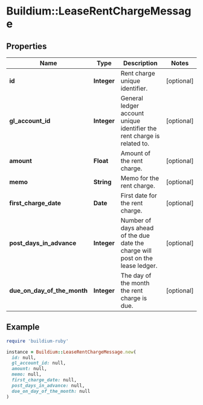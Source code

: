 # Buildium::LeaseRentChargeMessage

## Properties

| Name | Type | Description | Notes |
| ---- | ---- | ----------- | ----- |
| **id** | **Integer** | Rent charge unique identifier. | [optional] |
| **gl_account_id** | **Integer** | General ledger account unique identifier the rent charge is related to. | [optional] |
| **amount** | **Float** | Amount of the rent charge. | [optional] |
| **memo** | **String** | Memo for the rent charge. | [optional] |
| **first_charge_date** | **Date** | First date for the rent charge. | [optional] |
| **post_days_in_advance** | **Integer** | Number of days ahead of the due date the charge will post on the lease ledger. | [optional] |
| **due_on_day_of_the_month** | **Integer** | The day of the month the rent charge is due. | [optional] |

## Example

```ruby
require 'buildium-ruby'

instance = Buildium::LeaseRentChargeMessage.new(
  id: null,
  gl_account_id: null,
  amount: null,
  memo: null,
  first_charge_date: null,
  post_days_in_advance: null,
  due_on_day_of_the_month: null
)
```

